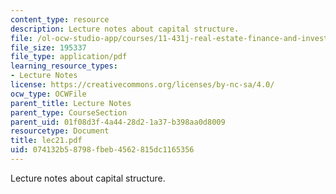 ```yaml
---
content_type: resource
description: Lecture notes about capital structure.
file: /ol-ocw-studio-app/courses/11-431j-real-estate-finance-and-investment-fall-2006/074132b58798fbeb4562815dc1165356_lec21.pdf
file_size: 195337
file_type: application/pdf
learning_resource_types:
- Lecture Notes
license: https://creativecommons.org/licenses/by-nc-sa/4.0/
ocw_type: OCWFile
parent_title: Lecture Notes
parent_type: CourseSection
parent_uid: 01f08d3f-4a44-28d2-1a37-b398aa0d8009
resourcetype: Document
title: lec21.pdf
uid: 074132b5-8798-fbeb-4562-815dc1165356
---
```

Lecture notes about capital structure.
